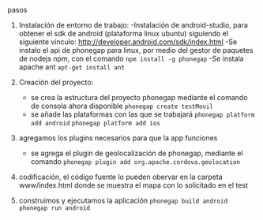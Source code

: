 pasos

1) Instalación de entorno de trabajo:
    -Instalación de android-studio, para obtener el sdk de android (plataforma linux ubuntu) siguiendo el siguiente vinculo: http://developer.android.com/sdk/index.html
    -Se instalo el api de phonegap para linux, por medio del gestor de paquetes de nodejs npm, con el comando
        `npm install -g phonegap`
    -Se instala apache ant 
        `apt-get install ant`     
2) Creación del proyecto:
    - se crea la estructura del proyecto phonegap mediante el comando de consola ahora disponible 
        `phonegap create testMovil`
    - se añade las plataformas con las que se trabajará 
        `phonegap platform add android`
        `phonegap platform add ios`
3) agregamos los plugins necesarios para que la app funciones
    - se agrega el plugin de geolocalización de phonegap, mediante el comando 
        `phonegap plugin add org.apache.cordova.geolocation`
        
4) codificación, el código fuente lo pueden obervar en la carpeta www/index.html donde se muestra el mapa con lo solicitado en el test

5) construimos y ejecutamos la aplicación
    `phonegap build android`
    `phonegap run android`
    
        
        

